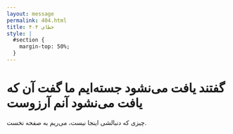 ```yaml
---
layout: message
permalink: 404.html
title: خطای ۴۰۴
style: |
  #section {
    margin-top: 50%;
  }
---
```


# گفتند یافت می‌نشود جسته‌ایم ما  گفت آن که یافت می‌نشود آنم آرزوست
چیزی که دنبالشی اینجا نیست، می‌ریم به صفحه نخست.
